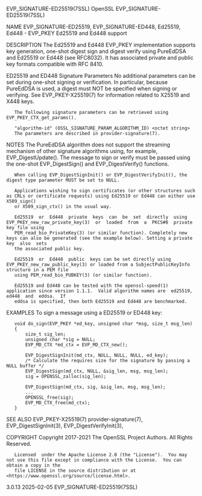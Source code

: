 EVP_SIGNATURE-ED25519(7SSL)						    OpenSSL						   EVP_SIGNATURE-ED25519(7SSL)

NAME
       EVP_SIGNATURE-ED25519, EVP_SIGNATURE-ED448, Ed25519, Ed448 - EVP_PKEY Ed25519 and Ed448 support

DESCRIPTION
       The Ed25519 and Ed448 EVP_PKEY implementation supports key generation, one-shot digest sign and digest verify using PureEdDSA and Ed25519 or Ed448 (see
       RFC8032). It has associated private and public key formats compatible with RFC 8410.

   ED25519 and ED448 Signature Parameters
       No additional parameters can be set during one-shot signing or verification.  In particular, because PureEdDSA is used, a digest must NOT be specified
       when signing or verifying.  See EVP_PKEY-X25519(7) for information related to X25519 and X448 keys.

       The following signature parameters can be retrieved using EVP_PKEY_CTX_get_params().

       "algorithm-id" (OSSL_SIGNATURE_PARAM_ALGORITHM_ID) <octet string>
	   The parameters are described in provider-signature(7).

NOTES
       The  PureEdDSA algorithm does not support the streaming mechanism of other signature algorithms using, for example, EVP_DigestUpdate().	The message to
       sign or verify must be passed using the one-shot EVP_DigestSign() and EVP_DigestVerify() functions.

       When calling EVP_DigestSignInit() or EVP_DigestVerifyInit(), the digest type parameter MUST be set to NULL.

       Applications wishing to sign certificates (or other structures such as CRLs or certificate requests) using Ed25519 or Ed448 can either use  X509_sign()
       or X509_sign_ctx() in the usual way.

       Ed25519	or  Ed448  private  keys  can  be  set	directly  using	 EVP_PKEY_new_raw_private_key(3)  or  loaded  from  a  PKCS#8  private	key file using
       PEM_read_bio_PrivateKey(3) (or similar function). Completely new keys can also be generated (see the example below). Setting a private  key  also  sets
       the associated public key.

       Ed25519	or  Ed448  public  keys can be set directly using EVP_PKEY_new_raw_public_key(3) or loaded from a SubjectPublicKeyInfo structure in a PEM file
       using PEM_read_bio_PUBKEY(3) (or similar function).

       Ed25519 and Ed448 can be tested with the openssl-speed(1) application since version 1.1.1.  Valid algorithm names are  ed25519,	ed448  and  eddsa.  If
       eddsa is specified, then both Ed25519 and Ed448 are benchmarked.

EXAMPLES
       To sign a message using a ED25519 or ED448 key:

	   void do_sign(EVP_PKEY *ed_key, unsigned char *msg, size_t msg_len)
	   {
	       size_t sig_len;
	       unsigned char *sig = NULL;
	       EVP_MD_CTX *md_ctx = EVP_MD_CTX_new();

	       EVP_DigestSignInit(md_ctx, NULL, NULL, NULL, ed_key);
	       /* Calculate the requires size for the signature by passing a NULL buffer */
	       EVP_DigestSign(md_ctx, NULL, &sig_len, msg, msg_len);
	       sig = OPENSSL_zalloc(sig_len);

	       EVP_DigestSign(md_ctx, sig, &sig_len, msg, msg_len);
	       ...
	       OPENSSL_free(sig);
	       EVP_MD_CTX_free(md_ctx);
	   }

SEE ALSO
       EVP_PKEY-X25519(7) provider-signature(7), EVP_DigestSignInit(3), EVP_DigestVerifyInit(3),

COPYRIGHT
       Copyright 2017-2021 The OpenSSL Project Authors. All Rights Reserved.

       Licensed	 under the Apache License 2.0 (the "License").	You may not use this file except in compliance with the License.  You can obtain a copy in the
       file LICENSE in the source distribution or at <https://www.openssl.org/source/license.html>.

3.0.13									  2025-02-05						   EVP_SIGNATURE-ED25519(7SSL)
